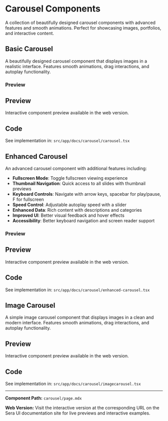 # Carousel Components 

A collection of beautifully designed carousel components with advanced features and smooth animations. Perfect for showcasing images, portfolios, and interactive content.

## Basic Carousel

A beautifully designed carousel component that displays images in a realistic interface. Features smooth animations, drag interactions, and autoplay functionality.

### Preview

## Preview

Interactive component preview available in the web version.

## Code

See implementation in: `src/app/docs/carousel/carousel.tsx`

## Enhanced Carousel

An advanced carousel component with additional features including:

- **Fullscreen Mode**: Toggle fullscreen viewing experience
- **Thumbnail Navigation**: Quick access to all slides with thumbnail previews
- **Keyboard Controls**: Navigate with arrow keys, spacebar for play/pause, F for fullscreen
- **Speed Control**: Adjustable autoplay speed with a slider
- **Enhanced Data**: Rich content with descriptions and categories
- **Improved UI**: Better visual feedback and hover effects
- **Accessibility**: Better keyboard navigation and screen reader support

### Preview

## Preview

Interactive component preview available in the web version.

## Code

See implementation in: `src/app/docs/carousel/enhanced-carousel.tsx`

## Image Carousel
A simple image carousel component that displays images in a clean and modern interface. Features smooth animations, drag interactions, and autoplay functionality.

## Preview

Interactive component preview available in the web version.

## Code

See implementation in: `src/app/docs/carousel/imagecarousel.tsx`

---

**Component Path:** `carousel/page.mdx`

**Web Version:** Visit the interactive version at the corresponding URL on the Sera UI documentation site for live previews and interactive examples.
